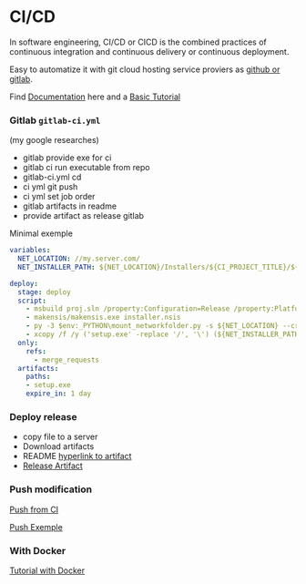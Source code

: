 # CI/CD

In software engineering, CI/CD or CICD is the combined practices of continuous integration and continuous delivery or continuous deployment.

Easy to automatize it with git cloud hosting service proviers as [github or gitlab].

Find [Documentation] here and a [Basic Tutorial]

### Gitlab `gitlab-ci.yml`

(my google researches)
- gitlab provide exe for ci
- gitlab ci run executable from repo
- gitlab-ci.yml cd
- ci yml git push
- ci yml set  job order
- gitlab artifacts in readme
- provide artifact as release gitlab


Minimal exemple
```yml
variables:
  NET_LOCATION: //my.server.com/
  NET_INSTALLER_PATH: ${NET_LOCATION}/Installers/${CI_PROJECT_TITLE}/${CI_COMMIT_TAG}/

deploy:
  stage: deploy
  script:
    - msbuild proj.sln /property:Configuration=Release /property:Platform=x64
    - makensis/makensis.exe installer.nsis
    - py -3 $env:_PYTHON\mount_networkfolder.py -s ${NET_LOCATION} --create_folder (${NET_INSTALLER_PATH} -replace '/', '\')
    - xcopy /f /y ('setup.exe' -replace '/', '\') (${NET_INSTALLER_PATH} -replace '/', '\')
  only:
    refs:
      - merge_requests
  artifacts:
    paths:
    - setup.exe
    expire_in: 1 day
```

### Deploy release

- copy file to a server
- Download artifacts
- README [hyperlink to artifact]
- [Release Artifact]



### Push modification 

[Push from CI]

[Push Exemple]

### With Docker

[Tutorial with Docker]


[Basic Tutorial]: https://about.gitlab.com/blog/2020/12/10/basics-of-gitlab-ci-updated/
[Documentation]: https://docs.gitlab.com/ee/ci/yaml/gitlab_ci_yaml.html
[github or gitlab]: https://docs.github.com/en/actions/migrating-to-github-actions/migrating-from-gitlab-cicd-to-github-actions
[hyperlink to artifact]: https://stackoverflow.com/questions/38150090/gitlab-markdown-links-to-artifacts
[Push Exemple]: https://gitlab.com/ixilon/nukkit-docker/blob/master/.gitlab-ci.yml
[Push from CI]: https://forum.gitlab.com/t/git-push-from-inside-a-gitlab-runner/30554
[Release Artifact]: https://crypt.codemancers.com/posts/2021-08-31-release-artifacts-using-gitlab-cicd/
[Tutorial with Docker]: https://www.digitalocean.com/community/tutorials/how-to-set-up-a-continuous-deployment-pipeline-with-gitlab-ci-cd-on-ubuntu-18-04

